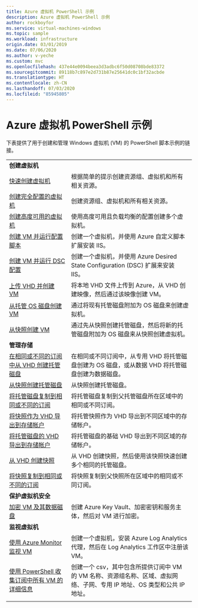 ```yaml
---
title: Azure 虚拟机 PowerShell 示例
description: Azure 虚拟机 PowerShell 示例
author: rockboyfor
ms.service: virtual-machines-windows
ms.topic: sample
ms.workload: infrastructure
origin.date: 03/01/2019
ms.date: 07/06/2020
ms.author: v-yeche
ms.custom: mvc
ms.openlocfilehash: 437e44e0094beea3d3adbc6f50d08708bde83372
ms.sourcegitcommit: 89118b7c897e2d731b87e25641dc0c1bf32acbde
ms.translationtype: HT
ms.contentlocale: zh-CN
ms.lasthandoff: 07/03/2020
ms.locfileid: "85945805"
---
```

# <a name="azure-virtual-machine-powershell-samples"></a>Azure 虚拟机 PowerShell 示例

下表提供了用于创建和管理 Windows 虚拟机 (VM) 的 PowerShell 脚本示例的链接。

| | |
|---|---|
|**创建虚拟机**||
| [快速创建虚拟机](./../scripts/virtual-machines-windows-powershell-sample-create-vm-quick.md?toc=%2fvirtual-machines%2fwindows%2ftoc.json) | 根据简单的提示创建资源组、虚拟机和所有相关资源。|
| [创建完全配置的虚拟机](./../scripts/virtual-machines-windows-powershell-sample-create-vm.md?toc=%2fvirtual-machines%2fwindows%2ftoc.json) | 创建资源组、虚拟机和所有相关资源。|
| [创建高度可用的虚拟机](./../scripts/virtual-machines-windows-powershell-sample-create-nlb-vm.md?toc=%2fvirtual-machines%2fwindows%2ftoc.json) | 使用高度可用且负载均衡的配置创建多个虚拟机。|
| [创建 VM 并运行配置脚本](./../scripts/virtual-machines-windows-powershell-sample-create-vm-iis.md?toc=%2fvirtual-machines%2fwindows%2ftoc.json) | 创建一个虚拟机，并使用 Azure 自定义脚本扩展安装 IIS。 |
| [创建 VM 并运行 DSC 配置](./../scripts/virtual-machines-windows-powershell-sample-create-iis-using-dsc.md?toc=%2fvirtual-machines%2fwindows%2ftoc.json) | 创建一个虚拟机，并使用 Azure Desired State Configuration (DSC) 扩展来安装 IIS。 |
| [上传 VHD 并创建 VM](./../scripts/virtual-machines-windows-powershell-upload-generalized-script.md) | 将本地 VHD 文件上传到 Azure，从 VHD 创建映像，然后通过该映像创建 VM。 |
| [从托管 OS 磁盘创建 VM](./../scripts/virtual-machines-windows-powershell-sample-create-vm-from-managed-os-disks.md?toc=%2fvirtual-machines%2fwindows%2ftoc.json) | 通过将现有托管磁盘附加为 OS 磁盘来创建虚拟机。 |
| [从快照创建 VM](./../scripts/virtual-machines-windows-powershell-sample-create-vm-from-snapshot.md?toc=%2fvirtual-machines%2fwindows%2ftoc.json) | 通过先从快照创建托管磁盘，然后将新的托管磁盘附加为 OS 磁盘来从快照创建虚拟机。 |
|**管理存储**||
| [在相同或不同的订阅中从 VHD 创建托管磁盘](../scripts/virtual-machines-windows-powershell-sample-create-managed-disk-from-vhd.md?toc=%2fvirtual-machines%2fwindows%2ftoc.json) | 在相同或不同订阅中，从专用 VHD 将托管磁盘创建为 OS 磁盘，或从数据 VHD 将托管磁盘创建为数据磁盘。  |
| [从快照创建托管磁盘](../scripts/virtual-machines-windows-powershell-sample-create-managed-disk-from-snapshot.md?toc=%2fvirtual-machines%2fwindows%2ftoc.json) | 从快照创建托管磁盘。 |
| [将托管磁盘复制到相同或不同的订阅](../scripts/virtual-machines-windows-powershell-sample-copy-managed-disks-to-same-or-different-subscription.md?toc=%2fcli%2fmodule%2ftoc.json) | 将托管磁盘复制到父托管磁盘所在区域中的相同或不同订阅。
| [将快照作为 VHD 导出到存储帐户](../scripts/virtual-machines-windows-powershell-sample-copy-snapshot-to-storage-account.md?toc=%2fvirtual-machines%2fwindows%2ftoc.json) | 将托管快照作为 VHD 导出到不同区域中的存储帐户。 |
| [将托管磁盘的 VHD 导出到存储帐户](../scripts/virtual-machines-windows-powershell-sample-copy-managed-disks-vhd.md?toc=%2fvirtual-machines%2fwindows%2ftoc.json) | 将托管磁盘的基础 VHD 导出到不同区域的存储帐户。 |
| [从 VHD 创建快照](../scripts/virtual-machines-windows-powershell-sample-create-snapshot-from-vhd.md?toc=%2fvirtual-machines%2fwindows%2ftoc.json) | 从 VHD 创建快照，然后使用该快照快速创建多个相同的托管磁盘。  |
| [将快照复制到相同或不同的订阅](../scripts/virtual-machines-windows-powershell-sample-copy-snapshot-to-same-or-different-subscription.md?toc=%2fvirtual-machines%2fwindows%2ftoc.json) | 将快照复制到父快照所在区域中的相同或不同订阅。 |
|**保护虚拟机安全**||
| [加密 VM 及其数据磁盘](./../scripts/virtual-machines-windows-powershell-sample-encrypt-vm.md?toc=%2fpowershell%2fazure%2ftoc.json) | 创建 Azure Key Vault、加密密钥和服务主体，然后对 VM 进行加密。 |
|**监视虚拟机**||
| [使用 Azure Monitor 监视 VM](./../scripts/virtual-machines-windows-powershell-sample-create-vm-oms.md?toc=%2fvirtual-machines%2fwindows%2ftoc.json) | 创建一个虚拟机，安装 Azure Log Analytics 代理，然后在 Log Analytics 工作区中注册该 VM。  |
| [使用 PowerShell 收集订阅中所有 VM 的详细信息](../scripts/virtual-machines-powershell-sample-collect-vm-details.md?toc=%2fvirtual-machines%2fwindows%2ftoc.json) | 创建一个 csv，其中包含所提供订阅中 VM 的 VM 名称、资源组名称、区域、虚拟网络、子网、专用 IP 地址、OS 类型和公共 IP 地址。
| | |

<!--Update_Description: update meta properties, wording update, update link -->